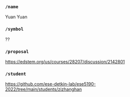 ### `/name`
Yuan Yuan
### `/symbol`
??
### `/proposal`
https://edstem.org/us/courses/28207/discussion/2142801
### `/student`
https://github.com/ese-detkin-lab/ese5190-2022/tree/main/students/zizhanghan
